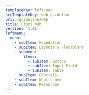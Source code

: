 ```yaml
---
templateKey: left-nav
srcTemplateKey: web-guideline
uri: /guideline/web
title: Fiori Web
version: '1.01'
leftmenu:
  menu:
    - subItem: Foundation
    - subItem: Layouts & Floorplans
    - submenu:
        items:
          - subItem: Button
          - subItem: Input-Field
          - subItem: Table
      subItem: Controls
    - subItem: What's new
    - subItem: Resources
---
```


